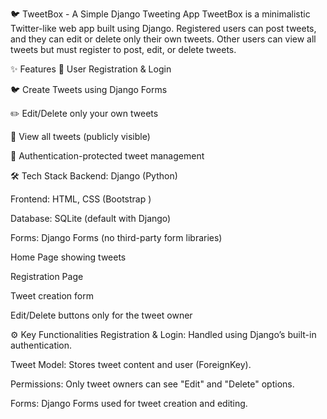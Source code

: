 🐦 TweetBox - A Simple Django Tweeting App
TweetBox is a minimalistic Twitter-like web app built using Django. Registered users can post tweets, and they can edit or delete only their own tweets. Other users can view all tweets but must register to post, edit, or delete tweets.

✨ Features
📝 User Registration & Login

🐦 Create Tweets using Django Forms

✏️ Edit/Delete only your own tweets

👀 View all tweets (publicly visible)

🔐 Authentication-protected tweet management

🛠️ Tech Stack
Backend: Django (Python)

Frontend: HTML, CSS (Bootstrap )

Database: SQLite (default with Django)

Forms: Django Forms (no third-party form libraries)

Home Page showing tweets

Registration Page

Tweet creation form

Edit/Delete buttons only for the tweet owner


⚙️ Key Functionalities
Registration & Login: Handled using Django’s built-in authentication.

Tweet Model: Stores tweet content and user (ForeignKey).

Permissions: Only tweet owners can see "Edit" and "Delete" options.

Forms: Django Forms used for tweet creation and editing.
